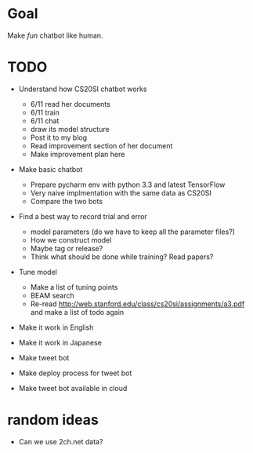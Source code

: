 # Goal
Make *fun* chatbot like human.
# TODO
- Understand how CS20SI chatbot works
  - 6/11 read her documents
  - 6/11 train
  - 6/11 chat
  - draw its model structure
  - Post it to my blog
  - Read improvement section of her document
  - Make improvement plan here
- Make basic chatbot
  - Prepare pycharm env with python 3.3 and latest TensorFlow
  - Very naive implmentation with the same data as CS20SI
  - Compare the two bots
  
- Find a best way to record trial and error
  - model parameters (do we have to keep all the parameter files?)
  - How we construct model
  - Maybe tag or release?
  - Think what should be done while training? Read papers?
- Tune model
  - Make a list of tuning points
  - BEAM search
  - Re-read http://web.stanford.edu/class/cs20si/assignments/a3.pdf and make a list of todo again
- Make it work in English
- Make it work in Japanese
- Make tweet bot
- Make deploy process for tweet bot
- Make tweet bot available in cloud

# random ideas
- Can we use 2ch.net data?
